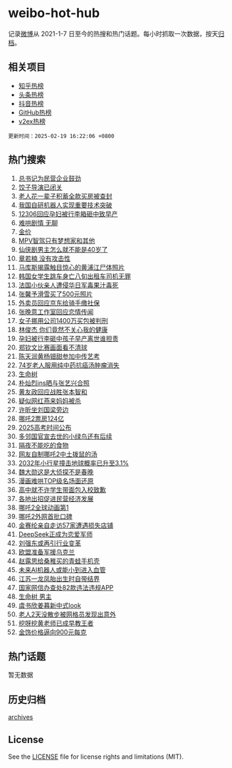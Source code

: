 # weibo-hot-hub

记录[微博](https://www.weibo.com)从 2021-1-7 日至今的热搜和热门话题。每小时抓取一次数据，按天[归档](archives)。

## 相关项目

- [知乎热榜](https://github.com/lonnyzhang423/zhihu-hot-hub)
- [头条热榜](https://github.com/lonnyzhang423/toutiao-hot-hub)
- [抖音热榜](https://github.com/lonnyzhang423/douyin-hot-hub)
- [GitHub热榜](https://github.com/lonnyzhang423/github-hot-hub)
- [v2ex热榜](https://github.com/lonnyzhang423/v2ex-hot-hub)


`更新时间：2025-02-19 16:22:06 +0800`

## 热门搜索

1. [总书记为民营企业鼓劲](https://m.weibo.cn/search?containerid=100103type%3D1%26t%3D10%26q%3D%23%E6%80%BB%E4%B9%A6%E8%AE%B0%E4%B8%BA%E6%B0%91%E8%90%A5%E4%BC%81%E4%B8%9A%E9%BC%93%E5%8A%B2%23&stream_entry_id=51&isnewpage=1&extparam=seat%3D1%26filter_type%3Drealtimehot%26stream_entry_id%3D51%26c_type%3D51%26pos%3D0%26q%3D%2523%25E6%2580%25BB%25E4%25B9%25A6%25E8%25AE%25B0%25E4%25B8%25BA%25E6%25B0%2591%25E8%2590%25A5%25E4%25BC%2581%25E4%25B8%259A%25E9%25BC%2593%25E5%258A%25B2%2523%26dgr%3D0%26cate%3D10103%26display_time%3D1739953325%26pre_seqid%3D1739953325201021091321)
1. [饺子导演已闭关](https://m.weibo.cn/search?containerid=100103type%3D1%26t%3D10%26q%3D%23%E9%A5%BA%E5%AD%90%E5%AF%BC%E6%BC%94%E5%B7%B2%E9%97%AD%E5%85%B3%23&stream_entry_id=31&isnewpage=1&extparam=seat%3D1%26lcate%3D5001%26pos%3D0%26band_rank%3D1%26dgr%3D0%26filter_type%3Drealtimehot%26cate%3D5001%26c_type%3D31%26realpos%3D1%26stream_entry_id%3D31%26flag%3D1%26q%3D%2523%25E9%25A5%25BA%25E5%25AD%2590%25E5%25AF%25BC%25E6%25BC%2594%25E5%25B7%25B2%25E9%2597%25AD%25E5%2585%25B3%2523%26display_time%3D1739953325%26pre_seqid%3D1739953325201021091321)
1. [老人花一辈子积蓄全款买房被查封](https://m.weibo.cn/search?containerid=100103type%3D1%26t%3D10%26q%3D%23%E8%80%81%E4%BA%BA%E8%8A%B1%E4%B8%80%E8%BE%88%E5%AD%90%E7%A7%AF%E8%93%84%E5%85%A8%E6%AC%BE%E4%B9%B0%E6%88%BF%E8%A2%AB%E6%9F%A5%E5%B0%81%23&stream_entry_id=31&isnewpage=1&extparam=seat%3D1%26lcate%3D5001%26pos%3D1%26band_rank%3D2%26dgr%3D0%26filter_type%3Drealtimehot%26cate%3D5001%26c_type%3D31%26realpos%3D2%26stream_entry_id%3D31%26flag%3D1%26q%3D%2523%25E8%2580%2581%25E4%25BA%25BA%25E8%258A%25B1%25E4%25B8%2580%25E8%25BE%2588%25E5%25AD%2590%25E7%25A7%25AF%25E8%2593%2584%25E5%2585%25A8%25E6%25AC%25BE%25E4%25B9%25B0%25E6%2588%25BF%25E8%25A2%25AB%25E6%259F%25A5%25E5%25B0%2581%2523%26display_time%3D1739953325%26pre_seqid%3D1739953325201021091321)
1. [我国自研机器人实现重要技术突破](https://m.weibo.cn/search?containerid=100103type%3D1%26t%3D10%26q%3D%23%E6%88%91%E5%9B%BD%E8%87%AA%E7%A0%94%E6%9C%BA%E5%99%A8%E4%BA%BA%E5%AE%9E%E7%8E%B0%E9%87%8D%E8%A6%81%E6%8A%80%E6%9C%AF%E7%AA%81%E7%A0%B4%23&stream_entry_id=31&isnewpage=1&extparam=seat%3D1%26lcate%3D5001%26pos%3D2%26band_rank%3D3%26dgr%3D0%26filter_type%3Drealtimehot%26cate%3D5001%26c_type%3D31%26realpos%3D3%26stream_entry_id%3D31%26flag%3D1%26q%3D%2523%25E6%2588%2591%25E5%259B%25BD%25E8%2587%25AA%25E7%25A0%2594%25E6%259C%25BA%25E5%2599%25A8%25E4%25BA%25BA%25E5%25AE%259E%25E7%258E%25B0%25E9%2587%258D%25E8%25A6%2581%25E6%258A%2580%25E6%259C%25AF%25E7%25AA%2581%25E7%25A0%25B4%2523%26display_time%3D1739953325%26pre_seqid%3D1739953325201021091321)
1. [12306回应孕妇被行李箱砸中致早产](https://m.weibo.cn/search?containerid=100103type%3D1%26t%3D10%26q%3D%2312306%E5%9B%9E%E5%BA%94%E5%AD%95%E5%A6%87%E8%A2%AB%E8%A1%8C%E6%9D%8E%E7%AE%B1%E7%A0%B8%E4%B8%AD%E8%87%B4%E6%97%A9%E4%BA%A7%23&stream_entry_id=31&isnewpage=1&extparam=seat%3D1%26lcate%3D5001%26pos%3D3%26band_rank%3D4%26dgr%3D0%26filter_type%3Drealtimehot%26cate%3D5001%26c_type%3D31%26realpos%3D4%26stream_entry_id%3D31%26flag%3D0%26q%3D%252312306%25E5%259B%259E%25E5%25BA%2594%25E5%25AD%2595%25E5%25A6%2587%25E8%25A2%25AB%25E8%25A1%258C%25E6%259D%258E%25E7%25AE%25B1%25E7%25A0%25B8%25E4%25B8%25AD%25E8%2587%25B4%25E6%2597%25A9%25E4%25BA%25A7%2523%26display_time%3D1739953325%26pre_seqid%3D1739953325201021091321)
1. [难哄剧情 无聊](https://m.weibo.cn/search?containerid=100103type%3D1%26t%3D10%26q%3D%E9%9A%BE%E5%93%84%E5%89%A7%E6%83%85+%E6%97%A0%E8%81%8A&stream_entry_id=31&isnewpage=1&extparam=seat%3D1%26lcate%3D5001%26pos%3D4%26band_rank%3D5%26dgr%3D0%26filter_type%3Drealtimehot%26cate%3D5001%26c_type%3D31%26realpos%3D5%26stream_entry_id%3D31%26flag%3D2%26q%3D%25E9%259A%25BE%25E5%2593%2584%25E5%2589%25A7%25E6%2583%2585%2520%25E6%2597%25A0%25E8%2581%258A%26display_time%3D1739953325%26pre_seqid%3D1739953325201021091321)
1. [金价](https://m.weibo.cn/search?containerid=100103type%3D1%26t%3D10%26q%3D%E9%87%91%E4%BB%B7&stream_entry_id=31&isnewpage=1&extparam=seat%3D1%26lcate%3D5001%26pos%3D5%26band_rank%3D6%26dgr%3D0%26filter_type%3Drealtimehot%26cate%3D5001%26c_type%3D31%26realpos%3D6%26stream_entry_id%3D31%26flag%3D2%26q%3D%25E9%2587%2591%25E4%25BB%25B7%26display_time%3D1739953325%26pre_seqid%3D1739953325201021091321)
1. [MPV智驾只有梦想家和其他](https://m.weibo.cn/search?containerid=100103type%3D1%26t%3D10%26q%3D%23MPV%E6%99%BA%E9%A9%BE%E5%8F%AA%E6%9C%89%E6%A2%A6%E6%83%B3%E5%AE%B6%E5%92%8C%E5%85%B6%E4%BB%96%23&stream_entry_id=31&isnewpage=1&extparam=seat%3D1%26lcate%3D5001%26topic_ad%3D1%26pos%3D6%26q%3D%2523MPV%25E6%2599%25BA%25E9%25A9%25BE%25E5%258F%25AA%25E6%259C%2589%25E6%25A2%25A6%25E6%2583%25B3%25E5%25AE%25B6%25E5%2592%258C%25E5%2585%25B6%25E4%25BB%2596%2523%26dgr%3D0%26adid%3D276242%26is_ad_pos%3D1%26c_type%3D31%26stream_entry_id%3D31%26filter_type%3Drealtimehot%26cate%3D5001%26band_rank%3D7%26display_time%3D1739953325%26pre_seqid%3D1739953325201021091321)
1. [仙侠剧男主怎么就不能是40岁了](https://m.weibo.cn/search?containerid=100103type%3D1%26t%3D10%26q%3D%E4%BB%99%E4%BE%A0%E5%89%A7%E7%94%B7%E4%B8%BB%E6%80%8E%E4%B9%88%E5%B0%B1%E4%B8%8D%E8%83%BD%E6%98%AF40%E5%B2%81%E4%BA%86&stream_entry_id=31&isnewpage=1&extparam=seat%3D1%26lcate%3D5001%26pos%3D7%26band_rank%3D7%26dgr%3D0%26filter_type%3Drealtimehot%26cate%3D5001%26c_type%3D31%26realpos%3D7%26stream_entry_id%3D31%26flag%3D1%26q%3D%25E4%25BB%2599%25E4%25BE%25A0%25E5%2589%25A7%25E7%2594%25B7%25E4%25B8%25BB%25E6%2580%258E%25E4%25B9%2588%25E5%25B0%25B1%25E4%25B8%258D%25E8%2583%25BD%25E6%2598%25AF40%25E5%25B2%2581%25E4%25BA%2586%26display_time%3D1739953325%26pre_seqid%3D1739953325201021091321)
1. [章若楠 没有攻击性](https://m.weibo.cn/search?containerid=100103type%3D1%26t%3D10%26q%3D%E7%AB%A0%E8%8B%A5%E6%A5%A0+%E6%B2%A1%E6%9C%89%E6%94%BB%E5%87%BB%E6%80%A7&stream_entry_id=31&isnewpage=1&extparam=seat%3D1%26lcate%3D5001%26pos%3D8%26band_rank%3D8%26dgr%3D0%26filter_type%3Drealtimehot%26cate%3D5001%26c_type%3D31%26realpos%3D8%26stream_entry_id%3D31%26flag%3D0%26q%3D%25E7%25AB%25A0%25E8%258B%25A5%25E6%25A5%25A0%2520%25E6%25B2%25A1%25E6%259C%2589%25E6%2594%25BB%25E5%2587%25BB%25E6%2580%25A7%26display_time%3D1739953325%26pre_seqid%3D1739953325201021091321)
1. [马库斯揭露触目惊心的黄浦江尸体照片](https://m.weibo.cn/search?containerid=100103type%3D1%26t%3D10%26q%3D%23%E9%A9%AC%E5%BA%93%E6%96%AF%E6%8F%AD%E9%9C%B2%E8%A7%A6%E7%9B%AE%E6%83%8A%E5%BF%83%E7%9A%84%E9%BB%84%E6%B5%A6%E6%B1%9F%E5%B0%B8%E4%BD%93%E7%85%A7%E7%89%87%23&stream_entry_id=31&isnewpage=1&extparam=seat%3D1%26lcate%3D5001%26pos%3D9%26band_rank%3D9%26dgr%3D0%26filter_type%3Drealtimehot%26cate%3D5001%26c_type%3D31%26realpos%3D9%26stream_entry_id%3D31%26flag%3D0%26q%3D%2523%25E9%25A9%25AC%25E5%25BA%2593%25E6%2596%25AF%25E6%258F%25AD%25E9%259C%25B2%25E8%25A7%25A6%25E7%259B%25AE%25E6%2583%258A%25E5%25BF%2583%25E7%259A%2584%25E9%25BB%2584%25E6%25B5%25A6%25E6%25B1%259F%25E5%25B0%25B8%25E4%25BD%2593%25E7%2585%25A7%25E7%2589%2587%2523%26display_time%3D1739953325%26pre_seqid%3D1739953325201021091321)
1. [韩国女学生跳车身亡八旬出租车司机无罪](https://m.weibo.cn/search?containerid=100103type%3D1%26t%3D10%26q%3D%23%E9%9F%A9%E5%9B%BD%E5%A5%B3%E5%AD%A6%E7%94%9F%E8%B7%B3%E8%BD%A6%E8%BA%AB%E4%BA%A1%E5%85%AB%E6%97%AC%E5%87%BA%E7%A7%9F%E8%BD%A6%E5%8F%B8%E6%9C%BA%E6%97%A0%E7%BD%AA%23&stream_entry_id=31&isnewpage=1&extparam=seat%3D1%26lcate%3D5001%26pos%3D10%26band_rank%3D10%26dgr%3D0%26filter_type%3Drealtimehot%26cate%3D5001%26c_type%3D31%26realpos%3D10%26stream_entry_id%3D31%26flag%3D0%26q%3D%2523%25E9%259F%25A9%25E5%259B%25BD%25E5%25A5%25B3%25E5%25AD%25A6%25E7%2594%259F%25E8%25B7%25B3%25E8%25BD%25A6%25E8%25BA%25AB%25E4%25BA%25A1%25E5%2585%25AB%25E6%2597%25AC%25E5%2587%25BA%25E7%25A7%259F%25E8%25BD%25A6%25E5%258F%25B8%25E6%259C%25BA%25E6%2597%25A0%25E7%25BD%25AA%2523%26display_time%3D1739953325%26pre_seqid%3D1739953325201021091321)
1. [法国小伙亲人遭侵华日军毒果汁毒死](https://m.weibo.cn/search?containerid=100103type%3D1%26t%3D10%26q%3D%23%E6%B3%95%E5%9B%BD%E5%B0%8F%E4%BC%99%E4%BA%B2%E4%BA%BA%E9%81%AD%E4%BE%B5%E5%8D%8E%E6%97%A5%E5%86%9B%E6%AF%92%E6%9E%9C%E6%B1%81%E6%AF%92%E6%AD%BB%23&stream_entry_id=31&isnewpage=1&extparam=seat%3D1%26lcate%3D5001%26pos%3D11%26band_rank%3D11%26dgr%3D0%26filter_type%3Drealtimehot%26cate%3D5001%26c_type%3D31%26realpos%3D11%26stream_entry_id%3D31%26flag%3D1%26q%3D%2523%25E6%25B3%2595%25E5%259B%25BD%25E5%25B0%258F%25E4%25BC%2599%25E4%25BA%25B2%25E4%25BA%25BA%25E9%2581%25AD%25E4%25BE%25B5%25E5%258D%258E%25E6%2597%25A5%25E5%2586%259B%25E6%25AF%2592%25E6%259E%259C%25E6%25B1%2581%25E6%25AF%2592%25E6%25AD%25BB%2523%26display_time%3D1739953325%26pre_seqid%3D1739953325201021091321)
1. [张馨予滑雪买了500元照片](https://m.weibo.cn/search?containerid=100103type%3D1%26t%3D10%26q%3D%23%E5%BC%A0%E9%A6%A8%E4%BA%88%E6%BB%91%E9%9B%AA%E4%B9%B0%E4%BA%86500%E5%85%83%E7%85%A7%E7%89%87%23&stream_entry_id=31&isnewpage=1&extparam=seat%3D1%26lcate%3D5001%26pos%3D12%26band_rank%3D12%26dgr%3D0%26filter_type%3Drealtimehot%26cate%3D5001%26c_type%3D31%26realpos%3D12%26stream_entry_id%3D31%26flag%3D2%26q%3D%2523%25E5%25BC%25A0%25E9%25A6%25A8%25E4%25BA%2588%25E6%25BB%2591%25E9%259B%25AA%25E4%25B9%25B0%25E4%25BA%2586500%25E5%2585%2583%25E7%2585%25A7%25E7%2589%2587%2523%26display_time%3D1739953325%26pre_seqid%3D1739953325201021091321)
1. [外卖员回应京东给骑手缴社保](https://m.weibo.cn/search?containerid=100103type%3D1%26t%3D10%26q%3D%23%E5%A4%96%E5%8D%96%E5%91%98%E5%9B%9E%E5%BA%94%E4%BA%AC%E4%B8%9C%E7%BB%99%E9%AA%91%E6%89%8B%E7%BC%B4%E7%A4%BE%E4%BF%9D%23&stream_entry_id=31&isnewpage=1&extparam=seat%3D1%26lcate%3D5001%26pos%3D13%26band_rank%3D13%26dgr%3D0%26filter_type%3Drealtimehot%26cate%3D5001%26c_type%3D31%26realpos%3D13%26stream_entry_id%3D31%26flag%3D1%26q%3D%2523%25E5%25A4%2596%25E5%258D%2596%25E5%2591%2598%25E5%259B%259E%25E5%25BA%2594%25E4%25BA%25AC%25E4%25B8%259C%25E7%25BB%2599%25E9%25AA%2591%25E6%2589%258B%25E7%25BC%25B4%25E7%25A4%25BE%25E4%25BF%259D%2523%26display_time%3D1739953325%26pre_seqid%3D1739953325201021091321)
1. [张晚意工作室回应恋情传闻](https://m.weibo.cn/search?containerid=100103type%3D1%26t%3D10%26q%3D%23%E5%BC%A0%E6%99%9A%E6%84%8F%E5%B7%A5%E4%BD%9C%E5%AE%A4%E5%9B%9E%E5%BA%94%E6%81%8B%E6%83%85%E4%BC%A0%E9%97%BB%23&stream_entry_id=31&isnewpage=1&extparam=seat%3D1%26lcate%3D5001%26pos%3D14%26band_rank%3D14%26dgr%3D0%26filter_type%3Drealtimehot%26cate%3D5001%26c_type%3D31%26realpos%3D14%26stream_entry_id%3D31%26flag%3D0%26q%3D%2523%25E5%25BC%25A0%25E6%2599%259A%25E6%2584%258F%25E5%25B7%25A5%25E4%25BD%259C%25E5%25AE%25A4%25E5%259B%259E%25E5%25BA%2594%25E6%2581%258B%25E6%2583%2585%25E4%25BC%25A0%25E9%2597%25BB%2523%26display_time%3D1739953325%26pre_seqid%3D1739953325201021091321)
1. [女子挪用公司1400万买包被判刑](https://m.weibo.cn/search?containerid=100103type%3D1%26t%3D10%26q%3D%23%E5%A5%B3%E5%AD%90%E6%8C%AA%E7%94%A8%E5%85%AC%E5%8F%B81400%E4%B8%87%E4%B9%B0%E5%8C%85%E8%A2%AB%E5%88%A4%E5%88%91%23&stream_entry_id=31&isnewpage=1&extparam=seat%3D1%26lcate%3D5001%26pos%3D15%26band_rank%3D15%26dgr%3D0%26filter_type%3Drealtimehot%26cate%3D5001%26c_type%3D31%26realpos%3D15%26stream_entry_id%3D31%26flag%3D1%26q%3D%2523%25E5%25A5%25B3%25E5%25AD%2590%25E6%258C%25AA%25E7%2594%25A8%25E5%2585%25AC%25E5%258F%25B81400%25E4%25B8%2587%25E4%25B9%25B0%25E5%258C%2585%25E8%25A2%25AB%25E5%2588%25A4%25E5%2588%2591%2523%26display_time%3D1739953325%26pre_seqid%3D1739953325201021091321)
1. [林俊杰 你们竟然不关心我的健康](https://m.weibo.cn/search?containerid=100103type%3D1%26t%3D10%26q%3D%E6%9E%97%E4%BF%8A%E6%9D%B0+%E4%BD%A0%E4%BB%AC%E7%AB%9F%E7%84%B6%E4%B8%8D%E5%85%B3%E5%BF%83%E6%88%91%E7%9A%84%E5%81%A5%E5%BA%B7&stream_entry_id=31&isnewpage=1&extparam=seat%3D1%26lcate%3D5001%26pos%3D16%26band_rank%3D16%26dgr%3D0%26filter_type%3Drealtimehot%26cate%3D5001%26c_type%3D31%26realpos%3D16%26stream_entry_id%3D31%26flag%3D0%26q%3D%25E6%259E%2597%25E4%25BF%258A%25E6%259D%25B0%2520%25E4%25BD%25A0%25E4%25BB%25AC%25E7%25AB%259F%25E7%2584%25B6%25E4%25B8%258D%25E5%2585%25B3%25E5%25BF%2583%25E6%2588%2591%25E7%259A%2584%25E5%2581%25A5%25E5%25BA%25B7%26display_time%3D1739953325%26pre_seqid%3D1739953325201021091321)
1. [孕妇被行李砸中孩子早产离世谁担责](https://m.weibo.cn/search?containerid=100103type%3D1%26t%3D10%26q%3D%23%E5%AD%95%E5%A6%87%E8%A2%AB%E8%A1%8C%E6%9D%8E%E7%A0%B8%E4%B8%AD%E5%AD%A9%E5%AD%90%E6%97%A9%E4%BA%A7%E7%A6%BB%E4%B8%96%E8%B0%81%E6%8B%85%E8%B4%A3%23&stream_entry_id=31&isnewpage=1&extparam=seat%3D1%26lcate%3D5001%26pos%3D17%26band_rank%3D17%26dgr%3D0%26filter_type%3Drealtimehot%26cate%3D5001%26c_type%3D31%26realpos%3D17%26stream_entry_id%3D31%26flag%3D1%26q%3D%2523%25E5%25AD%2595%25E5%25A6%2587%25E8%25A2%25AB%25E8%25A1%258C%25E6%259D%258E%25E7%25A0%25B8%25E4%25B8%25AD%25E5%25AD%25A9%25E5%25AD%2590%25E6%2597%25A9%25E4%25BA%25A7%25E7%25A6%25BB%25E4%25B8%2596%25E8%25B0%2581%25E6%258B%2585%25E8%25B4%25A3%2523%26display_time%3D1739953325%26pre_seqid%3D1739953325201021091321)
1. [郑钦文比赛画面看不清球](https://m.weibo.cn/search?containerid=100103type%3D1%26t%3D10%26q%3D%23%E9%83%91%E9%92%A6%E6%96%87%E6%AF%94%E8%B5%9B%E7%94%BB%E9%9D%A2%E7%9C%8B%E4%B8%8D%E6%B8%85%E7%90%83%23&stream_entry_id=31&isnewpage=1&extparam=seat%3D1%26lcate%3D5001%26pos%3D18%26band_rank%3D18%26dgr%3D0%26filter_type%3Drealtimehot%26cate%3D5001%26c_type%3D31%26realpos%3D18%26stream_entry_id%3D31%26flag%3D1%26q%3D%2523%25E9%2583%2591%25E9%2592%25A6%25E6%2596%2587%25E6%25AF%2594%25E8%25B5%259B%25E7%2594%25BB%25E9%259D%25A2%25E7%259C%258B%25E4%25B8%258D%25E6%25B8%2585%25E7%2590%2583%2523%26display_time%3D1739953325%26pre_seqid%3D1739953325201021091321)
1. [陈天润黄杨钿甜参加中传艺考](https://m.weibo.cn/search?containerid=100103type%3D1%26t%3D10%26q%3D%23%E9%99%88%E5%A4%A9%E6%B6%A6%E9%BB%84%E6%9D%A8%E9%92%BF%E7%94%9C%E5%8F%82%E5%8A%A0%E4%B8%AD%E4%BC%A0%E8%89%BA%E8%80%83%23&stream_entry_id=31&isnewpage=1&extparam=seat%3D1%26lcate%3D5001%26pos%3D19%26band_rank%3D19%26dgr%3D0%26filter_type%3Drealtimehot%26cate%3D5001%26c_type%3D31%26realpos%3D19%26stream_entry_id%3D31%26flag%3D1%26q%3D%2523%25E9%2599%2588%25E5%25A4%25A9%25E6%25B6%25A6%25E9%25BB%2584%25E6%259D%25A8%25E9%2592%25BF%25E7%2594%259C%25E5%258F%2582%25E5%258A%25A0%25E4%25B8%25AD%25E4%25BC%25A0%25E8%2589%25BA%25E8%2580%2583%2523%26display_time%3D1739953325%26pre_seqid%3D1739953325201021091321)
1. [74岁老人服用纯中药抗癌汤肿瘤消失](https://m.weibo.cn/search?containerid=100103type%3D1%26t%3D10%26q%3D%2374%E5%B2%81%E8%80%81%E4%BA%BA%E6%9C%8D%E7%94%A8%E7%BA%AF%E4%B8%AD%E8%8D%AF%E6%8A%97%E7%99%8C%E6%B1%A4%E8%82%BF%E7%98%A4%E6%B6%88%E5%A4%B1%23&stream_entry_id=31&isnewpage=1&extparam=seat%3D1%26lcate%3D5001%26pos%3D20%26band_rank%3D20%26dgr%3D0%26filter_type%3Drealtimehot%26cate%3D5001%26c_type%3D31%26realpos%3D20%26stream_entry_id%3D31%26flag%3D0%26q%3D%252374%25E5%25B2%2581%25E8%2580%2581%25E4%25BA%25BA%25E6%259C%258D%25E7%2594%25A8%25E7%25BA%25AF%25E4%25B8%25AD%25E8%258D%25AF%25E6%258A%2597%25E7%2599%258C%25E6%25B1%25A4%25E8%2582%25BF%25E7%2598%25A4%25E6%25B6%2588%25E5%25A4%25B1%2523%26display_time%3D1739953325%26pre_seqid%3D1739953325201021091321)
1. [生命树](https://m.weibo.cn/search?containerid=100103type%3D1%26t%3D10%26q%3D%E7%94%9F%E5%91%BD%E6%A0%91&stream_entry_id=31&isnewpage=1&extparam=seat%3D1%26lcate%3D5001%26pos%3D21%26band_rank%3D21%26dgr%3D0%26filter_type%3Drealtimehot%26cate%3D5001%26c_type%3D31%26realpos%3D21%26stream_entry_id%3D31%26flag%3D0%26q%3D%25E7%2594%259F%25E5%2591%25BD%25E6%25A0%2591%26display_time%3D1739953325%26pre_seqid%3D1739953325201021091321)
1. [朴灿烈ins晒与张艺兴合照](https://m.weibo.cn/search?containerid=100103type%3D1%26t%3D10%26q%3D%23%E6%9C%B4%E7%81%BF%E7%83%88ins%E6%99%92%E4%B8%8E%E5%BC%A0%E8%89%BA%E5%85%B4%E5%90%88%E7%85%A7%23&stream_entry_id=31&isnewpage=1&extparam=seat%3D1%26lcate%3D5001%26pos%3D22%26band_rank%3D22%26dgr%3D0%26filter_type%3Drealtimehot%26cate%3D5001%26c_type%3D31%26realpos%3D22%26stream_entry_id%3D31%26flag%3D0%26q%3D%2523%25E6%259C%25B4%25E7%2581%25BF%25E7%2583%2588ins%25E6%2599%2592%25E4%25B8%258E%25E5%25BC%25A0%25E8%2589%25BA%25E5%2585%25B4%25E5%2590%2588%25E7%2585%25A7%2523%26display_time%3D1739953325%26pre_seqid%3D1739953325201021091321)
1. [黄友政回应战胜张本智和](https://m.weibo.cn/search?containerid=100103type%3D1%26t%3D10%26q%3D%23%E9%BB%84%E5%8F%8B%E6%94%BF%E5%9B%9E%E5%BA%94%E6%88%98%E8%83%9C%E5%BC%A0%E6%9C%AC%E6%99%BA%E5%92%8C%23&stream_entry_id=31&isnewpage=1&extparam=seat%3D1%26lcate%3D5001%26pos%3D23%26band_rank%3D23%26dgr%3D0%26filter_type%3Drealtimehot%26cate%3D5001%26c_type%3D31%26realpos%3D23%26stream_entry_id%3D31%26flag%3D1%26q%3D%2523%25E9%25BB%2584%25E5%258F%258B%25E6%2594%25BF%25E5%259B%259E%25E5%25BA%2594%25E6%2588%2598%25E8%2583%259C%25E5%25BC%25A0%25E6%259C%25AC%25E6%2599%25BA%25E5%2592%258C%2523%26display_time%3D1739953325%26pre_seqid%3D1739953325201021091321)
1. [疑似网红燕来妈妈被杀](https://m.weibo.cn/search?containerid=100103type%3D1%26t%3D10%26q%3D%23%E7%96%91%E4%BC%BC%E7%BD%91%E7%BA%A2%E7%87%95%E6%9D%A5%E5%A6%88%E5%A6%88%E8%A2%AB%E6%9D%80%23&stream_entry_id=31&isnewpage=1&extparam=seat%3D1%26lcate%3D5001%26pos%3D24%26band_rank%3D24%26dgr%3D0%26filter_type%3Drealtimehot%26cate%3D5001%26c_type%3D31%26realpos%3D24%26stream_entry_id%3D31%26flag%3D0%26q%3D%2523%25E7%2596%2591%25E4%25BC%25BC%25E7%25BD%2591%25E7%25BA%25A2%25E7%2587%2595%25E6%259D%25A5%25E5%25A6%2588%25E5%25A6%2588%25E8%25A2%25AB%25E6%259D%2580%2523%26display_time%3D1739953325%26pre_seqid%3D1739953325201021091321)
1. [许昕坐刘国梁旁边](https://m.weibo.cn/search?containerid=100103type%3D1%26t%3D10%26q%3D%23%E8%AE%B8%E6%98%95%E5%9D%90%E5%88%98%E5%9B%BD%E6%A2%81%E6%97%81%E8%BE%B9%23&stream_entry_id=31&isnewpage=1&extparam=seat%3D1%26lcate%3D5001%26pos%3D25%26band_rank%3D25%26dgr%3D0%26filter_type%3Drealtimehot%26cate%3D5001%26c_type%3D31%26realpos%3D25%26stream_entry_id%3D31%26flag%3D1%26q%3D%2523%25E8%25AE%25B8%25E6%2598%2595%25E5%259D%2590%25E5%2588%2598%25E5%259B%25BD%25E6%25A2%2581%25E6%2597%2581%25E8%25BE%25B9%2523%26display_time%3D1739953325%26pre_seqid%3D1739953325201021091321)
1. [哪吒2票房124亿](https://m.weibo.cn/search?containerid=100103type%3D1%26t%3D10%26q%3D%23%E5%93%AA%E5%90%922%E7%A5%A8%E6%88%BF124%E4%BA%BF%23&stream_entry_id=31&isnewpage=1&extparam=seat%3D1%26lcate%3D5001%26pos%3D26%26band_rank%3D26%26dgr%3D0%26filter_type%3Drealtimehot%26cate%3D5001%26c_type%3D31%26realpos%3D26%26stream_entry_id%3D31%26flag%3D0%26q%3D%2523%25E5%2593%25AA%25E5%2590%25922%25E7%25A5%25A8%25E6%2588%25BF124%25E4%25BA%25BF%2523%26display_time%3D1739953325%26pre_seqid%3D1739953325201021091321)
1. [2025高考时间公布](https://m.weibo.cn/search?containerid=100103type%3D1%26t%3D10%26q%3D%232025%E9%AB%98%E8%80%83%E6%97%B6%E9%97%B4%E5%85%AC%E5%B8%83%23&stream_entry_id=31&isnewpage=1&extparam=seat%3D1%26lcate%3D5001%26pos%3D27%26band_rank%3D27%26dgr%3D0%26filter_type%3Drealtimehot%26cate%3D5001%26c_type%3D31%26realpos%3D27%26stream_entry_id%3D31%26flag%3D0%26q%3D%25232025%25E9%25AB%2598%25E8%2580%2583%25E6%2597%25B6%25E9%2597%25B4%25E5%2585%25AC%25E5%25B8%2583%2523%26display_time%3D1739953325%26pre_seqid%3D1739953325201021091321)
1. [多邻国官宣去世的小绿鸟还有后续](https://m.weibo.cn/search?containerid=100103type%3D1%26t%3D10%26q%3D%E5%A4%9A%E9%82%BB%E5%9B%BD%E5%AE%98%E5%AE%A3%E5%8E%BB%E4%B8%96%E7%9A%84%E5%B0%8F%E7%BB%BF%E9%B8%9F%E8%BF%98%E6%9C%89%E5%90%8E%E7%BB%AD&stream_entry_id=31&isnewpage=1&extparam=seat%3D1%26lcate%3D5001%26pos%3D28%26band_rank%3D28%26dgr%3D0%26filter_type%3Drealtimehot%26cate%3D5001%26c_type%3D31%26realpos%3D28%26stream_entry_id%3D31%26flag%3D1%26q%3D%25E5%25A4%259A%25E9%2582%25BB%25E5%259B%25BD%25E5%25AE%2598%25E5%25AE%25A3%25E5%258E%25BB%25E4%25B8%2596%25E7%259A%2584%25E5%25B0%258F%25E7%25BB%25BF%25E9%25B8%259F%25E8%25BF%2598%25E6%259C%2589%25E5%2590%258E%25E7%25BB%25AD%26display_time%3D1739953325%26pre_seqid%3D1739953325201021091321)
1. [隔夜不能吃的食物](https://m.weibo.cn/search?containerid=100103type%3D1%26t%3D10%26q%3D%E9%9A%94%E5%A4%9C%E4%B8%8D%E8%83%BD%E5%90%83%E7%9A%84%E9%A3%9F%E7%89%A9&stream_entry_id=31&isnewpage=1&extparam=seat%3D1%26lcate%3D5001%26pos%3D29%26band_rank%3D29%26dgr%3D0%26filter_type%3Drealtimehot%26cate%3D5001%26c_type%3D31%26realpos%3D29%26stream_entry_id%3D31%26flag%3D1%26q%3D%25E9%259A%2594%25E5%25A4%259C%25E4%25B8%258D%25E8%2583%25BD%25E5%2590%2583%25E7%259A%2584%25E9%25A3%259F%25E7%2589%25A9%26display_time%3D1739953325%26pre_seqid%3D1739953325201021091321)
1. [网友自制哪吒2中土拨鼠的汤](https://m.weibo.cn/search?containerid=100103type%3D1%26t%3D10%26q%3D%23%E7%BD%91%E5%8F%8B%E8%87%AA%E5%88%B6%E5%93%AA%E5%90%922%E4%B8%AD%E5%9C%9F%E6%8B%A8%E9%BC%A0%E7%9A%84%E6%B1%A4%23&stream_entry_id=31&isnewpage=1&extparam=seat%3D1%26lcate%3D5001%26pos%3D30%26band_rank%3D30%26dgr%3D0%26filter_type%3Drealtimehot%26cate%3D5001%26c_type%3D31%26realpos%3D30%26stream_entry_id%3D31%26flag%3D1%26q%3D%2523%25E7%25BD%2591%25E5%258F%258B%25E8%2587%25AA%25E5%2588%25B6%25E5%2593%25AA%25E5%2590%25922%25E4%25B8%25AD%25E5%259C%259F%25E6%258B%25A8%25E9%25BC%25A0%25E7%259A%2584%25E6%25B1%25A4%2523%26display_time%3D1739953325%26pre_seqid%3D1739953325201021091321)
1. [2032年小行星撞击地球概率已升至3.1%](https://m.weibo.cn/search?containerid=100103type%3D1%26t%3D10%26q%3D%232032%E5%B9%B4%E5%B0%8F%E8%A1%8C%E6%98%9F%E6%92%9E%E5%87%BB%E5%9C%B0%E7%90%83%E6%A6%82%E7%8E%87%E5%B7%B2%E5%8D%87%E8%87%B33.1%25%23&stream_entry_id=31&isnewpage=1&extparam=seat%3D1%26lcate%3D5001%26pos%3D31%26band_rank%3D31%26dgr%3D0%26filter_type%3Drealtimehot%26cate%3D5001%26c_type%3D31%26realpos%3D31%26stream_entry_id%3D31%26flag%3D1%26q%3D%25232032%25E5%25B9%25B4%25E5%25B0%258F%25E8%25A1%258C%25E6%2598%259F%25E6%2592%259E%25E5%2587%25BB%25E5%259C%25B0%25E7%2590%2583%25E6%25A6%2582%25E7%258E%2587%25E5%25B7%25B2%25E5%258D%2587%25E8%2587%25B33.1%2525%2523%26display_time%3D1739953325%26pre_seqid%3D1739953325201021091321)
1. [魏大勋这是大侦探不是春晚](https://m.weibo.cn/search?containerid=100103type%3D1%26t%3D10%26q%3D%E9%AD%8F%E5%A4%A7%E5%8B%8B%E8%BF%99%E6%98%AF%E5%A4%A7%E4%BE%A6%E6%8E%A2%E4%B8%8D%E6%98%AF%E6%98%A5%E6%99%9A&stream_entry_id=31&isnewpage=1&extparam=seat%3D1%26lcate%3D5001%26pos%3D32%26band_rank%3D32%26dgr%3D0%26filter_type%3Drealtimehot%26cate%3D5001%26c_type%3D31%26realpos%3D32%26stream_entry_id%3D31%26flag%3D1%26q%3D%25E9%25AD%258F%25E5%25A4%25A7%25E5%258B%258B%25E8%25BF%2599%25E6%2598%25AF%25E5%25A4%25A7%25E4%25BE%25A6%25E6%258E%25A2%25E4%25B8%258D%25E6%2598%25AF%25E6%2598%25A5%25E6%2599%259A%26display_time%3D1739953325%26pre_seqid%3D1739953325201021091321)
1. [漫画难哄TOP级名场面还原](https://m.weibo.cn/search?containerid=100103type%3D1%26t%3D10%26q%3D%E6%BC%AB%E7%94%BB%E9%9A%BE%E5%93%84TOP%E7%BA%A7%E5%90%8D%E5%9C%BA%E9%9D%A2%E8%BF%98%E5%8E%9F&stream_entry_id=31&isnewpage=1&extparam=seat%3D1%26lcate%3D5001%26pos%3D33%26band_rank%3D33%26dgr%3D0%26filter_type%3Drealtimehot%26cate%3D5001%26c_type%3D31%26realpos%3D33%26stream_entry_id%3D31%26flag%3D0%26q%3D%25E6%25BC%25AB%25E7%2594%25BB%25E9%259A%25BE%25E5%2593%2584TOP%25E7%25BA%25A7%25E5%2590%258D%25E5%259C%25BA%25E9%259D%25A2%25E8%25BF%2598%25E5%258E%259F%26display_time%3D1739953325%26pre_seqid%3D1739953325201021091321)
1. [高中就不许学生带面包入校致歉](https://m.weibo.cn/search?containerid=100103type%3D1%26t%3D10%26q%3D%23%E9%AB%98%E4%B8%AD%E5%B0%B1%E4%B8%8D%E8%AE%B8%E5%AD%A6%E7%94%9F%E5%B8%A6%E9%9D%A2%E5%8C%85%E5%85%A5%E6%A0%A1%E8%87%B4%E6%AD%89%23&stream_entry_id=31&isnewpage=1&extparam=seat%3D1%26lcate%3D5001%26pos%3D34%26band_rank%3D34%26dgr%3D0%26filter_type%3Drealtimehot%26cate%3D5001%26c_type%3D31%26realpos%3D34%26stream_entry_id%3D31%26flag%3D1%26q%3D%2523%25E9%25AB%2598%25E4%25B8%25AD%25E5%25B0%25B1%25E4%25B8%258D%25E8%25AE%25B8%25E5%25AD%25A6%25E7%2594%259F%25E5%25B8%25A6%25E9%259D%25A2%25E5%258C%2585%25E5%2585%25A5%25E6%25A0%25A1%25E8%2587%25B4%25E6%25AD%2589%2523%26display_time%3D1739953325%26pre_seqid%3D1739953325201021091321)
1. [各地出招促进民营经济发展](https://m.weibo.cn/search?containerid=100103type%3D1%26t%3D10%26q%3D%23%E5%90%84%E5%9C%B0%E5%87%BA%E6%8B%9B%E4%BF%83%E8%BF%9B%E6%B0%91%E8%90%A5%E7%BB%8F%E6%B5%8E%E5%8F%91%E5%B1%95%23&stream_entry_id=31&isnewpage=1&extparam=seat%3D1%26lcate%3D5001%26pos%3D35%26band_rank%3D35%26dgr%3D0%26filter_type%3Drealtimehot%26cate%3D5001%26c_type%3D31%26realpos%3D35%26stream_entry_id%3D31%26flag%3D0%26q%3D%2523%25E5%2590%2584%25E5%259C%25B0%25E5%2587%25BA%25E6%258B%259B%25E4%25BF%2583%25E8%25BF%259B%25E6%25B0%2591%25E8%2590%25A5%25E7%25BB%258F%25E6%25B5%258E%25E5%258F%2591%25E5%25B1%2595%2523%26display_time%3D1739953325%26pre_seqid%3D1739953325201021091321)
1. [哪吒2全球动画第1](https://m.weibo.cn/search?containerid=100103type%3D1%26t%3D10%26q%3D%23%E5%93%AA%E5%90%922%E5%85%A8%E7%90%83%E5%8A%A8%E7%94%BB%E7%AC%AC1%23&stream_entry_id=31&isnewpage=1&extparam=seat%3D1%26lcate%3D5001%26pos%3D36%26band_rank%3D36%26dgr%3D0%26filter_type%3Drealtimehot%26cate%3D5001%26c_type%3D31%26realpos%3D36%26stream_entry_id%3D31%26flag%3D0%26q%3D%2523%25E5%2593%25AA%25E5%2590%25922%25E5%2585%25A8%25E7%2590%2583%25E5%258A%25A8%25E7%2594%25BB%25E7%25AC%25AC1%2523%26display_time%3D1739953325%26pre_seqid%3D1739953325201021091321)
1. [哪吒2外网首批口碑](https://m.weibo.cn/search?containerid=100103type%3D1%26t%3D10%26q%3D%E5%93%AA%E5%90%922%E5%A4%96%E7%BD%91%E9%A6%96%E6%89%B9%E5%8F%A3%E7%A2%91&stream_entry_id=31&isnewpage=1&extparam=seat%3D1%26lcate%3D5001%26pos%3D37%26band_rank%3D37%26dgr%3D0%26filter_type%3Drealtimehot%26cate%3D5001%26c_type%3D31%26realpos%3D37%26stream_entry_id%3D31%26flag%3D1%26q%3D%25E5%2593%25AA%25E5%2590%25922%25E5%25A4%2596%25E7%25BD%2591%25E9%25A6%2596%25E6%2589%25B9%25E5%258F%25A3%25E7%25A2%2591%26display_time%3D1739953325%26pre_seqid%3D1739953325201021091321)
1. [金赛纶亲自走访57家遭遇损失店铺](https://m.weibo.cn/search?containerid=100103type%3D1%26t%3D10%26q%3D%23%E9%87%91%E8%B5%9B%E7%BA%B6%E4%BA%B2%E8%87%AA%E8%B5%B0%E8%AE%BF57%E5%AE%B6%E9%81%AD%E9%81%87%E6%8D%9F%E5%A4%B1%E5%BA%97%E9%93%BA%23&stream_entry_id=31&isnewpage=1&extparam=seat%3D1%26lcate%3D5001%26pos%3D38%26band_rank%3D38%26dgr%3D0%26filter_type%3Drealtimehot%26cate%3D5001%26c_type%3D31%26realpos%3D38%26stream_entry_id%3D31%26flag%3D1%26q%3D%2523%25E9%2587%2591%25E8%25B5%259B%25E7%25BA%25B6%25E4%25BA%25B2%25E8%2587%25AA%25E8%25B5%25B0%25E8%25AE%25BF57%25E5%25AE%25B6%25E9%2581%25AD%25E9%2581%2587%25E6%258D%259F%25E5%25A4%25B1%25E5%25BA%2597%25E9%2593%25BA%2523%26display_time%3D1739953325%26pre_seqid%3D1739953325201021091321)
1. [DeepSeek正成为恋爱军师](https://m.weibo.cn/search?containerid=100103type%3D1%26t%3D10%26q%3D%23DeepSeek%E6%AD%A3%E6%88%90%E4%B8%BA%E6%81%8B%E7%88%B1%E5%86%9B%E5%B8%88%23&stream_entry_id=31&isnewpage=1&extparam=seat%3D1%26lcate%3D5001%26pos%3D39%26band_rank%3D39%26dgr%3D0%26filter_type%3Drealtimehot%26cate%3D5001%26c_type%3D31%26realpos%3D39%26stream_entry_id%3D31%26flag%3D1%26q%3D%2523DeepSeek%25E6%25AD%25A3%25E6%2588%2590%25E4%25B8%25BA%25E6%2581%258B%25E7%2588%25B1%25E5%2586%259B%25E5%25B8%2588%2523%26display_time%3D1739953325%26pre_seqid%3D1739953325201021091321)
1. [刘强东或再引行业变革](https://m.weibo.cn/search?containerid=100103type%3D1%26t%3D10%26q%3D%23%E5%88%98%E5%BC%BA%E4%B8%9C%E6%88%96%E5%86%8D%E5%BC%95%E8%A1%8C%E4%B8%9A%E5%8F%98%E9%9D%A9%23&stream_entry_id=31&isnewpage=1&extparam=seat%3D1%26lcate%3D5001%26pos%3D40%26band_rank%3D40%26dgr%3D0%26filter_type%3Drealtimehot%26cate%3D5001%26c_type%3D31%26realpos%3D40%26stream_entry_id%3D31%26flag%3D1%26q%3D%2523%25E5%2588%2598%25E5%25BC%25BA%25E4%25B8%259C%25E6%2588%2596%25E5%2586%258D%25E5%25BC%2595%25E8%25A1%258C%25E4%25B8%259A%25E5%258F%2598%25E9%259D%25A9%2523%26display_time%3D1739953325%26pre_seqid%3D1739953325201021091321)
1. [欧盟准备军援乌克兰](https://m.weibo.cn/search?containerid=100103type%3D1%26t%3D10%26q%3D%23%E6%AC%A7%E7%9B%9F%E5%87%86%E5%A4%87%E5%86%9B%E6%8F%B4%E4%B9%8C%E5%85%8B%E5%85%B0%23&stream_entry_id=31&isnewpage=1&extparam=seat%3D1%26lcate%3D5001%26pos%3D41%26band_rank%3D41%26dgr%3D0%26filter_type%3Drealtimehot%26cate%3D5001%26c_type%3D31%26realpos%3D41%26stream_entry_id%3D31%26flag%3D1%26q%3D%2523%25E6%25AC%25A7%25E7%259B%259F%25E5%2587%2586%25E5%25A4%2587%25E5%2586%259B%25E6%258F%25B4%25E4%25B9%258C%25E5%2585%258B%25E5%2585%25B0%2523%26display_time%3D1739953325%26pre_seqid%3D1739953325201021091321)
1. [赵露思给桑稚买的青蛙手机壳](https://m.weibo.cn/search?containerid=100103type%3D1%26t%3D10%26q%3D%23%E8%B5%B5%E9%9C%B2%E6%80%9D%E7%BB%99%E6%A1%91%E7%A8%9A%E4%B9%B0%E7%9A%84%E9%9D%92%E8%9B%99%E6%89%8B%E6%9C%BA%E5%A3%B3%23&stream_entry_id=31&isnewpage=1&extparam=seat%3D1%26lcate%3D5001%26pos%3D42%26band_rank%3D42%26dgr%3D0%26filter_type%3Drealtimehot%26cate%3D5001%26c_type%3D31%26realpos%3D42%26stream_entry_id%3D31%26flag%3D0%26q%3D%2523%25E8%25B5%25B5%25E9%259C%25B2%25E6%2580%259D%25E7%25BB%2599%25E6%25A1%2591%25E7%25A8%259A%25E4%25B9%25B0%25E7%259A%2584%25E9%259D%2592%25E8%259B%2599%25E6%2589%258B%25E6%259C%25BA%25E5%25A3%25B3%2523%26display_time%3D1739953325%26pre_seqid%3D1739953325201021091321)
1. [未来AI机器人或能小到进入血管](https://m.weibo.cn/search?containerid=100103type%3D1%26t%3D10%26q%3D%23%E6%9C%AA%E6%9D%A5AI%E6%9C%BA%E5%99%A8%E4%BA%BA%E6%88%96%E8%83%BD%E5%B0%8F%E5%88%B0%E8%BF%9B%E5%85%A5%E8%A1%80%E7%AE%A1%23&stream_entry_id=31&isnewpage=1&extparam=seat%3D1%26lcate%3D5001%26pos%3D43%26band_rank%3D43%26dgr%3D0%26filter_type%3Drealtimehot%26cate%3D5001%26c_type%3D31%26realpos%3D43%26stream_entry_id%3D31%26flag%3D0%26q%3D%2523%25E6%259C%25AA%25E6%259D%25A5AI%25E6%259C%25BA%25E5%2599%25A8%25E4%25BA%25BA%25E6%2588%2596%25E8%2583%25BD%25E5%25B0%258F%25E5%2588%25B0%25E8%25BF%259B%25E5%2585%25A5%25E8%25A1%2580%25E7%25AE%25A1%2523%26display_time%3D1739953325%26pre_seqid%3D1739953325201021091321)
1. [江苏一龙凤胎出生时自带结界](https://m.weibo.cn/search?containerid=100103type%3D1%26t%3D10%26q%3D%23%E6%B1%9F%E8%8B%8F%E4%B8%80%E9%BE%99%E5%87%A4%E8%83%8E%E5%87%BA%E7%94%9F%E6%97%B6%E8%87%AA%E5%B8%A6%E7%BB%93%E7%95%8C%23&stream_entry_id=31&isnewpage=1&extparam=seat%3D1%26lcate%3D5001%26pos%3D44%26band_rank%3D44%26dgr%3D0%26filter_type%3Drealtimehot%26cate%3D5001%26c_type%3D31%26realpos%3D44%26stream_entry_id%3D31%26flag%3D0%26q%3D%2523%25E6%25B1%259F%25E8%258B%258F%25E4%25B8%2580%25E9%25BE%2599%25E5%2587%25A4%25E8%2583%258E%25E5%2587%25BA%25E7%2594%259F%25E6%2597%25B6%25E8%2587%25AA%25E5%25B8%25A6%25E7%25BB%2593%25E7%2595%258C%2523%26display_time%3D1739953325%26pre_seqid%3D1739953325201021091321)
1. [国家网信办查处82款违法违规APP](https://m.weibo.cn/search?containerid=100103type%3D1%26t%3D10%26q%3D%23%E5%9B%BD%E5%AE%B6%E7%BD%91%E4%BF%A1%E5%8A%9E%E6%9F%A5%E5%A4%8482%E6%AC%BE%E8%BF%9D%E6%B3%95%E8%BF%9D%E8%A7%84APP%23&stream_entry_id=31&isnewpage=1&extparam=seat%3D1%26lcate%3D5001%26pos%3D45%26band_rank%3D45%26dgr%3D0%26filter_type%3Drealtimehot%26cate%3D5001%26c_type%3D31%26realpos%3D45%26stream_entry_id%3D31%26flag%3D0%26q%3D%2523%25E5%259B%25BD%25E5%25AE%25B6%25E7%25BD%2591%25E4%25BF%25A1%25E5%258A%259E%25E6%259F%25A5%25E5%25A4%258482%25E6%25AC%25BE%25E8%25BF%259D%25E6%25B3%2595%25E8%25BF%259D%25E8%25A7%2584APP%2523%26display_time%3D1739953325%26pre_seqid%3D1739953325201021091321)
1. [生命树 男主](https://m.weibo.cn/search?containerid=100103type%3D1%26t%3D10%26q%3D%E7%94%9F%E5%91%BD%E6%A0%91+%E7%94%B7%E4%B8%BB&stream_entry_id=31&isnewpage=1&extparam=seat%3D1%26lcate%3D5001%26pos%3D46%26band_rank%3D46%26dgr%3D0%26filter_type%3Drealtimehot%26cate%3D5001%26c_type%3D31%26realpos%3D46%26stream_entry_id%3D31%26flag%3D1%26q%3D%25E7%2594%259F%25E5%2591%25BD%25E6%25A0%2591%2520%25E7%2594%25B7%25E4%25B8%25BB%26display_time%3D1739953325%26pre_seqid%3D1739953325201021091321)
1. [虞书欣姜暮新中式look](https://m.weibo.cn/search?containerid=100103type%3D1%26t%3D10%26q%3D%E8%99%9E%E4%B9%A6%E6%AC%A3%E5%A7%9C%E6%9A%AE%E6%96%B0%E4%B8%AD%E5%BC%8Flook&stream_entry_id=31&isnewpage=1&extparam=seat%3D1%26lcate%3D5001%26pos%3D47%26band_rank%3D47%26dgr%3D0%26filter_type%3Drealtimehot%26cate%3D5001%26c_type%3D31%26realpos%3D47%26stream_entry_id%3D31%26flag%3D1%26q%3D%25E8%2599%259E%25E4%25B9%25A6%25E6%25AC%25A3%25E5%25A7%259C%25E6%259A%25AE%25E6%2596%25B0%25E4%25B8%25AD%25E5%25BC%258Flook%26display_time%3D1739953325%26pre_seqid%3D1739953325201021091321)
1. [老人2天没散步被网格员发现出意外](https://m.weibo.cn/search?containerid=100103type%3D1%26t%3D10%26q%3D%23%E8%80%81%E4%BA%BA2%E5%A4%A9%E6%B2%A1%E6%95%A3%E6%AD%A5%E8%A2%AB%E7%BD%91%E6%A0%BC%E5%91%98%E5%8F%91%E7%8E%B0%E5%87%BA%E6%84%8F%E5%A4%96%23&stream_entry_id=31&isnewpage=1&extparam=seat%3D1%26lcate%3D5001%26pos%3D48%26band_rank%3D48%26dgr%3D0%26filter_type%3Drealtimehot%26cate%3D5001%26c_type%3D31%26realpos%3D48%26stream_entry_id%3D31%26flag%3D0%26q%3D%2523%25E8%2580%2581%25E4%25BA%25BA2%25E5%25A4%25A9%25E6%25B2%25A1%25E6%2595%25A3%25E6%25AD%25A5%25E8%25A2%25AB%25E7%25BD%2591%25E6%25A0%25BC%25E5%2591%2598%25E5%258F%2591%25E7%258E%25B0%25E5%2587%25BA%25E6%2584%258F%25E5%25A4%2596%2523%26display_time%3D1739953325%26pre_seqid%3D1739953325201021091321)
1. [挖呀挖黄老师已成早教王者](https://m.weibo.cn/search?containerid=100103type%3D1%26t%3D10%26q%3D%23%E6%8C%96%E5%91%80%E6%8C%96%E9%BB%84%E8%80%81%E5%B8%88%E5%B7%B2%E6%88%90%E6%97%A9%E6%95%99%E7%8E%8B%E8%80%85%23&stream_entry_id=31&isnewpage=1&extparam=seat%3D1%26lcate%3D5001%26pos%3D49%26band_rank%3D49%26dgr%3D0%26filter_type%3Drealtimehot%26cate%3D5001%26c_type%3D31%26realpos%3D49%26stream_entry_id%3D31%26flag%3D0%26q%3D%2523%25E6%258C%2596%25E5%2591%2580%25E6%258C%2596%25E9%25BB%2584%25E8%2580%2581%25E5%25B8%2588%25E5%25B7%25B2%25E6%2588%2590%25E6%2597%25A9%25E6%2595%2599%25E7%258E%258B%25E8%2580%2585%2523%26display_time%3D1739953325%26pre_seqid%3D1739953325201021091321)
1. [金饰价格逼向900元每克](https://m.weibo.cn/search?containerid=100103type%3D1%26t%3D10%26q%3D%23%E9%87%91%E9%A5%B0%E4%BB%B7%E6%A0%BC%E9%80%BC%E5%90%91900%E5%85%83%E6%AF%8F%E5%85%8B%23&stream_entry_id=31&isnewpage=1&extparam=seat%3D1%26lcate%3D5001%26pos%3D50%26band_rank%3D50%26dgr%3D0%26filter_type%3Drealtimehot%26cate%3D5001%26c_type%3D31%26realpos%3D50%26stream_entry_id%3D31%26flag%3D1%26q%3D%2523%25E9%2587%2591%25E9%25A5%25B0%25E4%25BB%25B7%25E6%25A0%25BC%25E9%2580%25BC%25E5%2590%2591900%25E5%2585%2583%25E6%25AF%258F%25E5%2585%258B%2523%26display_time%3D1739953325%26pre_seqid%3D1739953325201021091321)

## 热门话题

暂无数据

## 历史归档

[archives](archives)

## License

See the [LICENSE](LICENSE) file for license rights and limitations (MIT).
